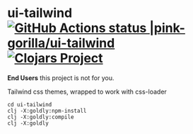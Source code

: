 # ui-tailwind [![GitHub Actions status |pink-gorilla/ui-tailwind](https://github.com/pink-gorilla/ui-tailwind/workflows/CI/badge.svg)](https://github.com/pink-gorilla/ui-tailwind/actions?workflow=CI)[![Clojars Project](https://img.shields.io/clojars/v/org.pinkgorilla/ui-tailwind.svg)](https://clojars.org/org.pinkgorilla/ui-tailwind)

**End Users** this project is not for you.


Tailwind css themes, wrapped to work with css-loader


```
cd ui-tailwind
clj -X:goldly:npm-install
clj -X:goldly:compile
clj -X:goldly
```
